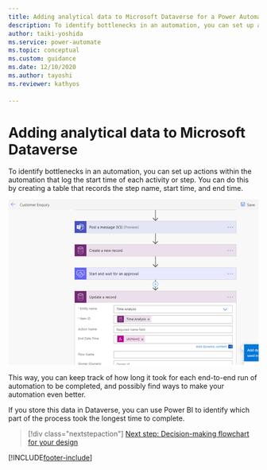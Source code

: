 ```yaml
---
title: Adding analytical data to Microsoft Dataverse for a Power Automate project  | Microsoft Docs
description: To identify bottlenecks in an automation, you can set up actions that log the start time of each activity or step.
author: taiki-yoshida
ms.service: power-automate
ms.topic: conceptual
ms.custom: guidance
ms.date: 12/10/2020
ms.author: tayoshi
ms.reviewer: kathyos

---
```


# Adding analytical data to Microsoft Dataverse

To identify bottlenecks in an automation, you can set up actions
within the automation that log the start time of each activity or step. You
can do this by creating a table that records the step name, start time, and
end time.

![Adding actions to store analytical data](media/store-analytical-data.png "Adding actions to store analytical data")

This way, you can keep track of how long it took for each end-to-end run of
automation to be completed, and possibly find ways to make your
automation even better.

If you store this data in Dataverse, you can use Power BI to identify which part of the process took the longest time to complete.

> [!div class="nextstepaction"]
> [Next step: Decision-making flowchart for your design](decision-making-flow.md)

[!INCLUDE[footer-include](../../includes/footer-banner.md)]